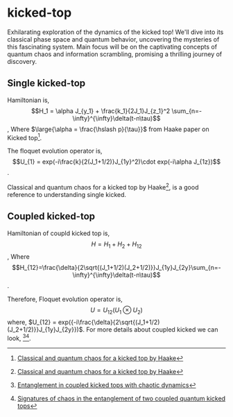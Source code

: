 # kicked-top
 Exhilarating exploration of the dynamics of the kicked top! We'll dive into its classical phase space and quantum behavior, uncovering the mysteries of this fascinating system. Main focus will be on the captivating concepts of quantum chaos and information scrambling, promising a thrilling journey of discovery.

## Single kicked-top
Hamiltonian is,
$$H_1 = \alpha J_{y_1} + \frac{k_1}{2J_1}J_{z_1}^2 \sum_{n=-\infty}^{\infty}\delta(t-n\tau)$$,
Where $\large{\alpha = \frac{\hslash p}{\tau}}$ from Haake paper on Kicked top[^1].

The floquet evolution operator is, $$U_{1} = exp(-i\frac{k}{2(J_1+1/2)}J_{1y}^2)\cdot exp(-i\alpha J_{1z})$$.

Classical and quantum chaos for a kicked top by Haake[^1], is a good reference to understanding single kicked.


## Coupled kicked-top
Hamiltonian of coupld kicked top is,
$$H = H_1 + H_2 + H_{12}$$,
Where $$H_{12}=\frac{\delta}{2\sqrt{(J_1+1/2)(J_2+1/2)}}J_{1y}J_{2y}\sum_{n=-\infty}^{\infty}\delta(t-n\tau)$$.

Therefore, Floquet evolution operator is, 
$$U=U_{12}(U_1\otimes U_2)$$
where, $U_{12} = exp({-i\frac{\delta}{2\sqrt{(J_1+1/2)(J_2+1/2)}}J_{1y}J_{2y}})$. For more details about coupled kicked we can look, [^2][^3].



















 [^1]: [Classical and quantum chaos for a kicked top by Haake](https://link.springer.com/article/10.1007/BF01303727)
 [^2]: [Entanglement in coupled kicked tops with chaotic dynamics](https://arxiv.org/pdf/1910.13447.pdf)
[^3]: [Signatures of chaos in the entanglement of two coupled quantum kicked tops](https://journals.aps.org/pre/pdf/10.1103/PhysRevE.60.1542)


